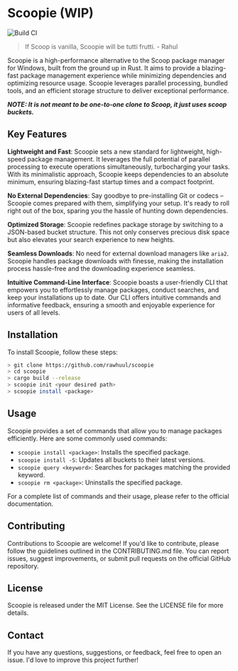 # Scoopie (WIP)
![Build CI](https://github.com/basicfunc/scoopie/actions/workflows/build.yml/badge.svg)

> If Scoop is vanilla, Scoopie will be tutti frutti.
>                                               - Rahul   

Scoopie is a high-performance alternative to the Scoop package manager for Windows, built from the ground up in Rust. It aims to provide a blazing-fast package management experience while minimizing dependencies and optimizing resource usage. Scoopie leverages parallel processing, bundled tools, and an efficient storage structure to deliver exceptional performance.

***NOTE: It is not meant to be one-to-one clone to Scoop, it just uses scoop buckets.***

## Key Features

**Lightweight and Fast**: Scoopie sets a new standard for lightweight, high-speed package management. It leverages the full potential of parallel processing to execute operations simultaneously, turbocharging your tasks. With its minimalistic approach, Scoopie keeps dependencies to an absolute minimum, ensuring blazing-fast startup times and a compact footprint.

**No External Dependencies**: Say goodbye to pre-installing Git or codecs – Scoopie comes prepared with them, simplifying your setup. It's ready to roll right out of the box, sparing you the hassle of hunting down dependencies.

**Optimized Storage**: Scoopie redefines package storage by switching to a JSON-based bucket structure. This not only conserves precious disk space but also elevates your search experience to new heights.

**Seamless Downloads**: No need for external download managers like `aria2`. Scoopie handles package downloads with finesse, making the installation process hassle-free and the downloading experience seamless.

**Intuitive Command-Line Interface**: Scoopie boasts a user-friendly CLI that empowers you to effortlessly manage packages, conduct searches, and keep your installations up to date. Our CLI offers intuitive commands and informative feedback, ensuring a smooth and enjoyable experience for users of all levels.

## Installation

To install Scoopie, follow these steps:

```bash
> git clone https://github.com/rawhuul/scoopie
> cd scoopie
> cargo build --release
> scoopie init <your desired path>
> scoopie install <package>
```

## Usage

Scoopie provides a set of commands that allow you to manage packages efficiently. Here are some commonly used commands:

- `scoopie install <package>`: Installs the specified package.
- `scoopie install -S`: Updates all buckets to their latest versions.
- `scoopie query <keyword>`: Searches for packages matching the provided keyword.
- `scoopie rm <package>`: Uninstalls the specified package.

For a complete list of commands and their usage, please refer to the official documentation.

## Contributing

Contributions to Scoopie are welcome! If you'd like to contribute, please follow the guidelines outlined in the CONTRIBUTING.md file. You can report issues, suggest improvements, or submit pull requests on the official GitHub repository.

## License

Scoopie is released under the MIT License. See the LICENSE file for more details.

## Contact

If you have any questions, suggestions, or feedback, feel free to open an issue. I'd love to improve this project further!
